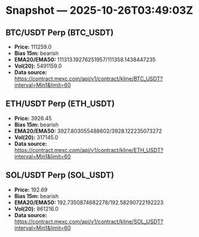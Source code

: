 # Snapshot — 2025-10-26T03:49:03Z

## BTC/USDT Perp (BTC_USDT)
- **Price:** 111259.0
- **Bias 15m:** bearish
- **EMA20/EMA50:** 111313.19276251957/111358.1438447235
- **Vol(20):** 5491159.0
- **Data source:** https://contract.mexc.com/api/v1/contract/kline/BTC_USDT?interval=Min1&limit=60

## ETH/USDT Perp (ETH_USDT)
- **Price:** 3926.45
- **Bias 15m:** bearish
- **EMA20/EMA50:** 3927.803055488602/3928.122235073272
- **Vol(20):** 317145.0
- **Data source:** https://contract.mexc.com/api/v1/contract/kline/ETH_USDT?interval=Min1&limit=60

## SOL/USDT Perp (SOL_USDT)
- **Price:** 192.69
- **Bias 15m:** bearish
- **EMA20/EMA50:** 192.7350874682278/192.58290722192223
- **Vol(20):** 861216.0
- **Data source:** https://contract.mexc.com/api/v1/contract/kline/SOL_USDT?interval=Min1&limit=60
